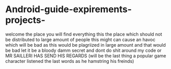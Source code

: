 # Android-guide-expirements-projects-
welcome the place you will find everything
this the place which should not be distributed to large amount of people
this might can cause an havoc which will be bad as this would be plagriized in large amount 
and that would be bad let it be a bloody damm secret and dont do shit around my code or 
                  MR SAILLERI HAS SEND HIS REGARDS (will be the last thing a popular game character listened the last words as he hamstring his freinds)
